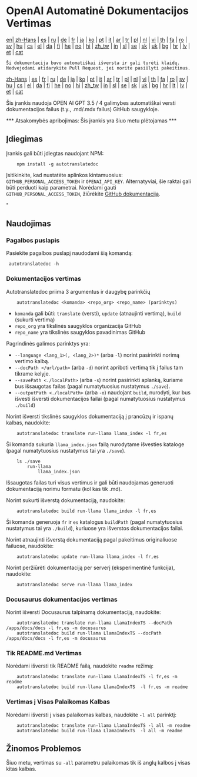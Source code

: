 
# OpenAI Automatinė Dokumentacijos Vertimas

[en](../README.md)| [zh-Hans](/i18n/README_zh-Hans.md) | [es](/i18n/README_es.md) | [ru](/i18n/README_ru.md) | [de](/i18n/README_de.md) | [fr](/i18n/README_fr.md) | [ja](/i18n/README_ja.md) | [ko](/i18n/README_ko.md) | [pt](/i18n/README_pt.md) | [it](/i18n/README_it.md) | [ar](/i18n/README_ar.md) | [tr](/i18n/README_tr.md) | [pl](/i18n/README_pl.md) | [nl](/i18n/README_nl.md) | [vi](/i18n/README_vi.md) | [th](/i18n/README_th.md) | [fa](/i18n/README_fa.md) | [ro](/i18n/README_ro.md) | [sv](/i18n/README_sv.md) | [hu](/i18n/README_hu.md) | [cs](/i18n/README_cs.md) | [el](/i18n/README_el.md) | [da](/i18n/README_da.md) | [fi](/i18n/README_fi.md) | [he](/i18n/README_he.md) | [no](/i18n/README_no.md) | [hi](/i18n/README_hi.md) | [zh_tw](/i18n/README_zh_tw.md) | [in](/i18n/README_in.md) | [sl](/i18n/README_sl.md) | [se](/i18n/README_se.md) | [sk](/i18n/README_sk.md) | [uk](/i18n/README_uk.md) | [bg](/i18n/README_bg.md) | [hr](/i18n/README_hr.md) | [lv](/i18n/README_lv.md) | [et](/i18n/README_et.md) | [cat](/i18n/README_cat.md) 

```Ši dokumentacija buvo automatiškai išversta ir gali turėti klaidų. Nedvejodami atidarykite Pull Request, jei norite pasiūlyti pakeitimus.```


 [zh-Hans](/i18n/README_zh-Hans.md) | [es](/i18n/README_es.md) |  [fr](/i18n/README_es.md) | [ru](/i18n/README_ru.md) | [de](/i18n/README_de.md) | [ja](/i18n/README_ja.md) | [ko](/i18n/README_ko.md) | [pt](/i18n/README_pt.md) | [it](/i18n/README_it.md) | [ar](/i18n/README_ar.md) | [tr](/i18n/README_tr.md) | [pl](/i18n/README_pl.md) | [nl](/i18n/README_nl.md) | [vi](/i18n/README_vi.md) | [th](/i18n/README_th.md) | [fa](/i18n/README_fa.md) | [ro](/i18n/README_ro.md) | [sv](/i18n/README_sv.md) | [hu](/i18n/README_hu.md) | [cs](/i18n/README_cs.md) | [el](/i18n/README_el.md) | [da](/i18n/README_da.md) | [fi](/i18n/README_fi.md) | [he](/i18n/README_he.md) | [no](/i18n/README_no.md) | [hi](/i18n/README_hi.md) | [zh_tw](/i18n/README_zh_tw.md) | [in](/i18n/README_in.md) | [sl](/i18n/README_sl.md) | [se](/i18n/README_se.md) | [sk](/i18n/README_sk.md) | [uk](/i18n/README_uk.md) | [bg](/i18n/README_bg.md) | [hr](/i18n/README_hr.md) | [lt](/i18n/README_lt.md) | [lv](/i18n/README_lv.md) | [et](/i18n/README_et.md) | [cat](/i18n/README_cat.md) 


Šis įrankis naudoja OPEN AI GPT 3.5 / 4 galimybes automatiškai versti dokumentacijos failus (t.y., .md/.mdx failus) GitHub saugykloje.

*** Atsakomybės apribojimas: Šis įrankis yra šiuo metu plėtojamas ***


## Įdiegimas 

Įrankis gali būti įdiegtas naudojant NPM:


```
    npm install -g autotranslatedoc
```

Įsitikinkite, kad nustatėte aplinkos kintamuosius: `GITHUB_PERSONAL_ACCESS_TOKEN` ir `OPENAI_API_KEY`. Alternatyviai, šie raktai gali būti perduoti kaip parametrai. Norėdami gauti `GITHUB_PERSONAL_ACCESS_TOKEN`, žiūrėkite [GitHub dokumentaciją](https://docs.github.com/en/github/authenticating-to-github/creating-a-personal-access-token).


 "
## Naudojimas


### Pagalbos puslapis
Pasiekite pagalbos puslapį naudodami šią komandą:
```
 autotranslatedoc -h
```
### Dokumentacijos vertimas

Autotranslatedoc priima 3 argumentus ir daugybę parinkčių

```
    autotranslatedoc <komanda> <repo_org> <repo_name> (parinktys)
```

- ```komanda``` gali būti: ```translate``` (versti), ```update``` (atnaujinti vertimą), ```build``` (sukurti vertimą)
- ```repo_org``` yra tikslinės saugyklos organizacija GitHub
- ```repo_name``` yra tikslinės saugyklos pavadinimas GitHub

Pagrindinės galimos parinktys yra:

- ```--language <lang_1>(, <lang_2>)*``` (arba ```-l```) norint pasirinkti norimą vertimo kalbą.
- ```--docPath </url/path>``` (arba ```-d```) norint apriboti vertimą tik į failus tam tikrame kelyje.
- ```--savePath <./localPath>``` (arba ```-s```) norint pasirinkti aplanką, kuriame bus išsaugotas failas (pagal numatytuosius nustatymus ```./save```).
- ```--outputPath <./localPath>``` (arba ```-o```) naudojant ```build```, nurodyti, kur bus išvesti išversti dokumentacijos failai (pagal numatytuosius nustatymus ```./build```)



Norint išversti tikslinės saugyklos dokumentaciją į prancūzų ir ispanų kalbas, naudokite:
```
    autotranslatedoc translate run-llama llama_index -l fr,es
```


Ši komanda sukuria `llama_index.json` failą nurodytame išvesties kataloge (pagal numatytuosius nustatymus tai yra `./save`).
```
    ls ./save
        run-llama
            llama_index.json 
```
Išsaugotas failas turi visus vertimus ir gali būti naudojamas generuoti dokumentaciją norimu formatu (kol kas tik .md).

Norint sukurti išverstą dokumentaciją, naudokite:

```
    autotranslatedoc build run-llama llama_index -l fr,es
```


Ši komanda generuoja `fr` ir `es` katalogus `buildPath` (pagal numatytuosius nustatymus tai yra `./build`), kuriuose yra išverstos dokumentacijos failai.

Norint atnaujinti išverstą dokumentaciją pagal pakeitimus originaliuose failuose, naudokite:

```
    autotranslatedoc update run-llama llama_index -l fr,es
```


Norint peržiūrėti dokumentaciją per serverį (eksperimentinė funkcija), naudokite:
```
    autotranslatedoc serve run-llama llama_index
```
### Docusaurus dokumentacijos vertimas

Norint išversti Docusaurus talpinamą dokumentaciją, naudokite:

```
    autotranslatedoc translate run-llama LlamaIndexTS --docPath /apps/docs/docs -l fr,es -m docusaurus
    autotranslatedoc build run-llama LlamaIndexTS --docPath /apps/docs/docs -l fr,es -m docusaurus
```
### Tik README.md Vertimas

Norėdami išversti tik README failą, naudokite `readme` režimą:

```
    autotranslatedoc translate run-llama LlamaIndexTS -l fr,es -m readme
    autotranslatedoc build run-llama LlamaIndexTS  -l fr,es -m readme
```
### Vertimas į Visas Palaikomas Kalbas

Norėdami išversti į visas palaikomas kalbas, naudokite `-l all` parinktį:

```
    autotranslatedoc translate run-llama LlamaIndexTS -l all -m readme
    autotranslatedoc build run-llama LlamaIndexTS  -l all -m readme
```
## Žinomos Problemos

Šiuo metu, vertimas su `-all` parametru palaikomas tik iš anglų kalbos į visas kitas kalbas.
